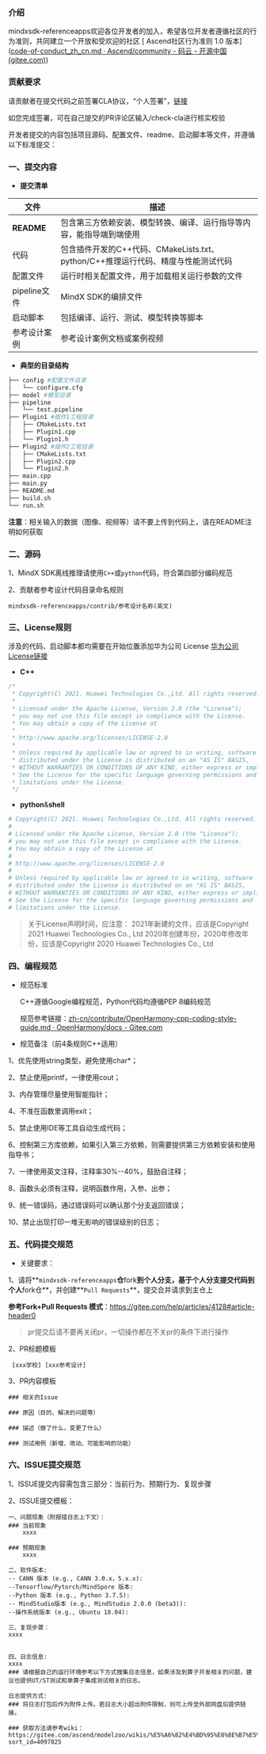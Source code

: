 ### 介绍

mindxsdk-referenceapps欢迎各位开发者的加入，希望各位开发者遵循社区的行为准则，共同建立一个开放和受欢迎的社区 [ Ascend社区行为准则 1.0 版本]([code-of-conduct_zh_cn.md · Ascend/community - 码云 - 开源中国 (gitee.com)](https://gitee.com/ascend/community/blob/master/code-of-conduct_zh_cn.md))

### 贡献要求

请贡献者在提交代码之前签署CLA协议，“个人签署”，[链接](https://clasign.osinfra.cn/sign/Z2l0ZWUlMkZhc2NlbmQ=)

如您完成签署，可在自己提交的PR评论区输入/check-cla进行核实校验

开发者提交的内容包括项目源码、配置文件、readme、启动脚本等文件，并遵循以下标准提交：

### 一、提交内容

- **提交清单**

| 文件         | 描述                                                         |
| ------------ | ------------------------------------------------------------ |
| **README**   | 包含第三方依赖安装、模型转换、编译、运行指导等内容，能指导端到端使用 |
| 代码         | 包含插件开发的C++代码、CMakeLists.txt、python/C++推理运行代码、精度与性能测试代码 |
| 配置文件     | 运行时相关配置文件，用于加载相关运行参数的文件               |
| pipeline文件 | MindX SDK的编排文件                                          |
| 启动脚本     | 包括编译、运行、测试、模型转换等脚本                         |
| 参考设计案例 | 参考设计案例文档或案例视频                                   |

- **典型的目录结构**

```bash
├── config #配置文件目录
│   └── configure.cfg
├── model #模型目录
├── pipeline
│   └── test.pipeline
├── Plugin1 #插件1工程目录
│   ├── CMakeLists.txt
│   ├── Plugin1.cpp
│   └── Plugin1.h
├── Plugin2 #插件2工程目录
│   ├── CMakeLists.txt
│   ├── Plugin2.cpp
│   └── Plugin2.h
├── main.cpp
├── main.py
├── README.md
├── build.sh
└── run.sh
```

**注意**：相关输入的数据（图像、视频等）请不要上传到代码上，请在README注明如何获取

### 二、源码

1、MindX SDK离线推理请使用`C++`或`python`代码，符合第四部分编码规范

2、贡献者参考设计代码目录命名规则

```shell
mindxsdk-referenceapps/contrib/参考设计名称(英文)
```

### 三、License规则

涉及的代码、启动脚本都均需要在开始位置添加华为公司 License [华为公司 License链接](https://gitee.com/mindspore/mindspore/blob/master/LICENSE)

- **C++**

```c++
/*
 * Copyright(C) 2021. Huawei Technologies Co.,Ltd. All rights reserved.
 *
 * Licensed under the Apache License, Version 2.0 (the "License");
 * you may not use this file except in compliance with the License.
 * You may obtain a copy of the License at
 *
 * http://www.apache.org/licenses/LICENSE-2.0
 *
 * Unless required by applicable law or agreed to in writing, software
 * distributed under the License is distributed on an "AS IS" BASIS,
 * WITHOUT WARRANTIES OR CONDITIONS OF ANY KIND, either express or implied.
 * See the License for the specific language governing permissions and
 * limitations under the License.
 */
```

- **python**&**shell**

```python
# Copyright(C) 2021. Huawei Technologies Co.,Ltd. All rights reserved.
#
# Licensed under the Apache License, Version 2.0 (the "License");
# you may not use this file except in compliance with the License.
# You may obtain a copy of the License at
#
# http://www.apache.org/licenses/LICENSE-2.0
#
# Unless required by applicable law or agreed to in writing, software
# distributed under the License is distributed on an "AS IS" BASIS,
# WITHOUT WARRANTIES OR CONDITIONS OF ANY KIND, either express or implied.
# See the License for the specific language governing permissions and
# limitations under the License.
```

> 关于License声明时间，应注意： 2021年新建的文件，应该是Copyright 2021 Huawei Technologies Co., Ltd 2020年创建年份，2020年修改年份，应该是Copyright 2020 Huawei Technologies Co., Ltd

### 四、编程规范

- 规范标准

  C++遵循Google编程规范，Python代码均遵循PEP 8编码规范

  规范参考链接：[zh-cn/contribute/OpenHarmony-cpp-coding-style-guide.md · OpenHarmony/docs - Gitee.com](https://gitee.com/openharmony/docs/blob/master/zh-cn/contribute/OpenHarmony-cpp-coding-style-guide.md)

- 规范备注（前4条规则C++适用）

1、优先使用string类型，避免使用char*；

2、禁止使用printf，一律使用cout；

3、内存管理尽量使用智能指针；

4、不准在函数里调用exit；

5、禁止使用IDE等工具自动生成代码；

6、控制第三方库依赖，如果引入第三方依赖，则需要提供第三方依赖安装和使用指导书；

7、一律使用英文注释，注释率30%--40%，鼓励自注释；

8、函数头必须有注释，说明函数作用，入参、出参；

9、统一错误码，通过错误码可以确认那个分支返回错误；

10、禁止出现打印一堆无影响的错误级别的日志；

### 五、代码提交规范

- 关键要求：

1、请将**`mindxsdk-referenceapps`**仓**fork**到个人分支，基于个人分支提交代码到个人**fork仓**，并创建**`Pull Requests`**，提交合并请求到主仓上

**参考Fork+Pull Requests 模式**：https://gitee.com/help/articles/4128#article-header0

> pr提交后请不要再关闭pr，一切操作都在不关pr的条件下进行操作

2、PR标题模板

```
 [xxx学校] [xxx参考设计]
```

3、PR内容模板

```
### 相关的Issue

### 原因（目的、解决的问题等）

### 描述（做了什么，变更了什么）

### 测试用例（新增、改动、可能影响的功能）
```

### 六、ISSUE提交规范

1、ISSUE提交内容需包含三部分：当前行为、预期行为、复现步骤

2、ISSUE提交模板：

```
一、问题现象（附报错日志上下文）：
### 当前现象
    xxxx
    
### 预期现象
    xxxx

二、软件版本:
-- CANN 版本 (e.g., CANN 3.0.x，5.x.x):  
--Tensorflow/Pytorch/MindSpore 版本:
--Python 版本 (e.g., Python 3.7.5):
-- MindStudio版本 (e.g., MindStudio 2.0.0 (beta3)):
--操作系统版本 (e.g., Ubuntu 18.04):

三、复现步骤：
xxxx


四、日志信息:
xxxx
### 请根据自己的运行环境参考以下方式搜集日志信息，如果涉及到算子开发相关的问题，建议也提供UT/ST测试和单算子集成测试相关的日志。

日志提供方式:
### 将日志打包后作为附件上传。若日志大小超出附件限制，则可上传至外部网盘后提供链接。

### 获取方法请参考wiki：
https://gitee.com/ascend/modelzoo/wikis/%E5%A6%82%E4%BD%95%E8%8E%B7%E5%8F%96%E6%97%A5%E5%BF%97%E5%92%8C%E8%AE%A1%E7%AE%97%E5%9B%BE?sort_id=4097825
```

